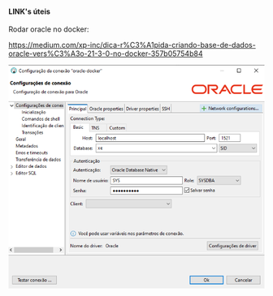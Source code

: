 #### LINK's úteis 

Rodar oracle no docker:

https://medium.com/xp-inc/dica-r%C3%A1pida-criando-base-de-dados-oracle-vers%C3%A3o-21-3-0-no-docker-357b05754b84

![img.png](img.png)
